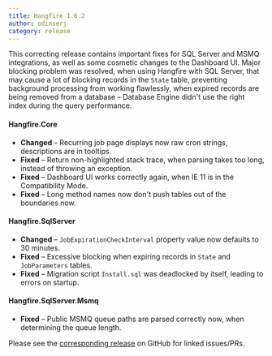 ```yaml
---
title: Hangfire 1.6.2
author: odinserj
category: release
---
```


This correcting release contains important fixes for SQL Server and MSMQ integrations, as well as some cosmetic changes to the Dashboard UI. Major blocking problem was resolved, when using Hangfire with SQL Server, that may cause a lot of blocking records in the `State` table, preventing background processing from working flawlessly, when expired records are being removed from a database – Database Engine didn't use the right index during the query performance.

#### Hangfire.Core

* **Changed** – Recurring job page displays now raw cron strings, descriptions are in tooltips.
* **Fixed** – Return non-highlighted stack trace, when parsing takes too long, instead of throwing an exception.
* **Fixed** – Dashboard UI works correctly again, when IE 11 is in the Compatibility Mode.
* **Fixed** – Long method names now don't push tables out of the boundaries now.

#### Hangfire.SqlServer

* **Changed** – `JobExpirationCheckInterval` property value now defaults to 30 minutes.
* **Fixed** – Excessive blocking when expiring records in `State` and `JobParameters` tables.
* **Fixed** – Migration script `Install.sql` was deadlocked by itself, leading to errors on startup.

#### Hangfire.SqlServer.Msmq

* **Fixed** – Public MSMQ queue paths are parsed correctly now, when determining the queue length.

Please see the [corresponding release](https://github.com/HangfireIO/Hangfire/releases/tag/v1.6.2) on GitHub for linked issues/PRs.